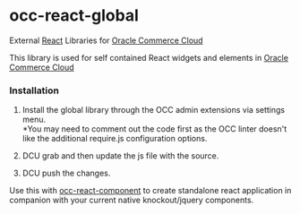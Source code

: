 # occ-react-global
External [React](https://reactjs.org/ "React") Libraries for [Oracle Commerce Cloud](https://cloud.oracle.com/en_US/commerce-cloud "Oracle Commerce Cloud")

This library is used for self contained React widgets and elements in [Oracle Commerce Cloud](https://cloud.oracle.com/en_US/commerce-cloud "Oracle Commerce Cloud")

### Installation

1.  Install the global library through the OCC admin extensions via settings menu.  
*You may need to comment out the code first as the OCC linter doesn't like the additional require.js configuration options.

2. DCU grab and then update the js file with the source.

3. DCU push the changes.

Use this with [occ-react-component](https://github.com/leedium/occ-react-component "Standalone react components for Oracle Commerce Cloud") to create standalone react application in companion with your current native knockout/jquery components.


